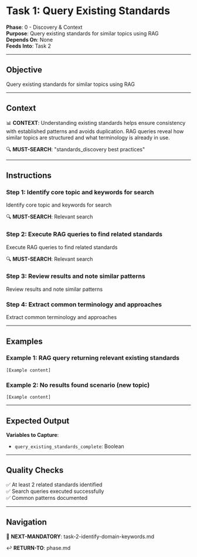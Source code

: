 # Task 1: Query Existing Standards

**Phase**: 0 - Discovery & Context  
**Purpose**: Query existing standards for similar topics using RAG  
**Depends On**: None  
**Feeds Into**: Task 2

---

## Objective

Query existing standards for similar topics using RAG

---

## Context

📊 **CONTEXT**: Understanding existing standards helps ensure consistency with established patterns and avoids duplication. RAG queries reveal how similar topics are structured and what terminology is already in use.

🔍 **MUST-SEARCH**: "standards_discovery best practices"

---

## Instructions

### Step 1: Identify core topic and keywords for search

Identify core topic and keywords for search

🔍 **MUST-SEARCH**: Relevant search

### Step 2: Execute RAG queries to find related standards

Execute RAG queries to find related standards

🔍 **MUST-SEARCH**: Relevant search

### Step 3: Review results and note similar patterns

Review results and note similar patterns

### Step 4: Extract common terminology and approaches

Extract common terminology and approaches

---

## Examples

### Example 1: RAG query returning relevant existing standards

```
[Example content]
```

### Example 2: No results found scenario (new topic)

```
[Example content]
```

---

## Expected Output

**Variables to Capture**:
- `query_existing_standards_complete`: Boolean

---

## Quality Checks

✅ At least 2 related standards identified  
✅ Search queries executed successfully  
✅ Common patterns documented  

---

## Navigation

🎯 **NEXT-MANDATORY**: task-2-identify-domain-keywords.md

↩️ **RETURN-TO**: phase.md

